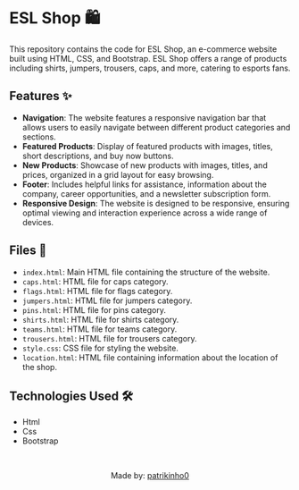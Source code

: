 # ESL Shop 🛍️

This repository contains the code for ESL Shop, an e-commerce website built using HTML, CSS, and Bootstrap. ESL Shop offers a range of products including shirts, jumpers, trousers, caps, and more, catering to esports fans.

## Features ✨

- **Navigation**: The website features a responsive navigation bar that allows users to easily navigate between different product categories and sections.
- **Featured Products**: Display of featured products with images, titles, short descriptions, and buy now buttons.
- **New Products**: Showcase of new products with images, titles, and prices, organized in a grid layout for easy browsing.
- **Footer**: Includes helpful links for assistance, information about the company, career opportunities, and a newsletter subscription form.
- **Responsive Design**: The website is designed to be responsive, ensuring optimal viewing and interaction experience across a wide range of devices.

## Files 📁

- `index.html`: Main HTML file containing the structure of the website.
- `caps.html`: HTML file for caps category.
- `flags.html`: HTML file for flags category.
- `jumpers.html`: HTML file for jumpers category.
- `pins.html`: HTML file for pins category.
- `shirts.html`: HTML file for shirts category.
- `teams.html`: HTML file for teams category.
- `trousers.html`: HTML file for trousers category.
- `style.css`: CSS file for styling the website.
- `location.html`: HTML file containing information about the location of the shop.

## Technologies Used 🛠️

- Html
- Css
- Bootstrap

<br>

<p align="center">Made by: <a href="https://github.com/patrikinho0">patrikinho0</a></p>
